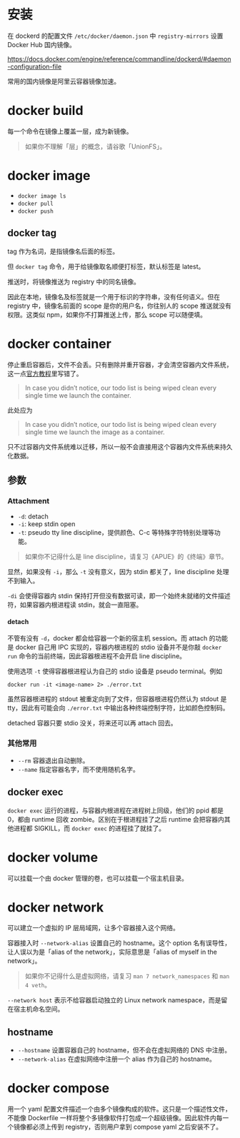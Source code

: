 # 安装

在 dockerd 的配置文件 `/etc/docker/daemon.json` 中 `registry-mirrors` 设置 Docker Hub 国内镜像。

<https://docs.docker.com/engine/reference/commandline/dockerd/#daemon-configuration-file>

常用的国内镜像是阿里云容器镜像加速。

# docker build

每一个命令在镜像上覆盖一层，成为新镜像。

> 如果你不理解「层」的概念，请谷歌「UnionFS」。

# docker image

- `docker image ls`
- `docker pull`
- `docker push`

## docker tag

tag 作为名词，是指镜像名后面的标签。

但 `docker tag` 命令，用于给镜像取名顺便打标签，默认标签是 latest。

推送时，将镜像推送为 registry 中的同名镜像。

因此在本地，镜像名及标签就是一个用于标识的字符串，没有任何语义。但在 registry 中，镜像名前面的 scope 是你的用户名，你往别人的 scope 推送就没有权限。这类似 npm，如果你不打算推送上传，那么 scope 可以随便填。

# docker container

停止重启容器后，文件不会丢。只有删除并重开容器，才会清空容器内文件系统，这一点[官方教程](https://docs.docker.com/get-started/05_persisting_data/)里写错了。

> In case you didn’t notice, our todo list is being wiped clean every single time we launch the container.

此处应为

> In case you didn’t notice, our todo list is being wiped clean every single time we launch the image as a container.

只不过容器内文件系统难以迁移，所以一般不会直接用这个容器内文件系统来持久化数据。

## 参数

### Attachment

- `-d`: detach
- `-i`: keep stdin open
- `-t`: pseudo tty line discipline，提供颜色、C-c 等特殊字符特别处理等功能。

> 如果你不记得什么是 line discipline，请复习《APUE》的《终端》章节。

显然，如果没有 `-i`，那么 `-t` 没有意义，因为 stdin 都关了，line discipline 处理不到输入。

`-di` 会使得容器内 stdin 保持打开但没有数据可读，即一个始终未就绪的文件描述符，如果容器内根进程读 stdin，就会一直阻塞。

#### detach

不管有没有 `-d`，docker 都会给容器一个新的宿主机 session。而 attach 的功能是 docker 自己用 IPC 实现的，容器内根进程的 stdio 设备并不是你敲 `docker run` 命令的当前终端，因此容器根进程不会开启 line discipline。

使用选项 `-t` 使得容器根进程认为自己的 stdio 设备是 pseudo terminal。例如

```shell
docker run -it <image-name> 2> ./error.txt
```

虽然容器根进程的 stdout 被重定向到了文件，但容器根进程仍然认为 stdout 是 tty，因此有可能会向 `./error.txt` 中输出各种终端控制字符，比如颜色控制码。

detached 容器只要 stdio 没关，将来还可以再 attach 回去。

### 其他常用

- `--rm` 容器退出自动删除。
- `--name` 指定容器名字，而不使用随机名字。

## docker exec

`docker exec` 运行的进程，与容器内根进程在进程树上同级，他们的 ppid 都是 0，都由 runtime 回收 zombie。区别在于根进程挂了之后 runtime 会把容器内其他进程都 SIGKILL，而 `docker exec` 的进程挂了就挂了。

# docker volume

可以挂载一个由 docker 管理的卷，也可以挂载一个宿主机目录。

# docker network

可以建立一个虚拟的 IP 层局域网，让多个容器接入这个网络。

容器接入时 `--network-alias` 设置自己的 hostname。这个 option 名有误导性，让人误以为是「alias of the network」，实际意思是「alias of myself in the network」。

> 如果你不记得什么是虚拟网络，请复习 `man 7 network_namespaces` 和 `man 4 veth`。

`--network host` 表示不给容器启动独立的 Linux network namespace，而是留在宿主机命名空间。

## hostname

- `--hostname` 设置容器自己的 hostname，但不会在虚拟网络的 DNS 中注册。
- `--network-alias` 在虚拟网络中注册一个 alias 作为自己的 hostname。

# docker compose

用一个 yaml 配置文件描述一个由多个镜像构成的软件。这只是一个描述性文件，不能像 Dockerfile 一样将整个多镜像软件打包成一个超级镜像。因此软件内每一个镜像都必须上传到 registry，否则用户拿到 compose yaml 之后安装不了。
